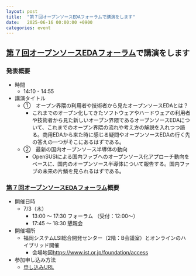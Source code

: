 ```yaml
---
layout: post
title:  "第７回オープンソースEDAフォーラムで講演をします"
date:   2025-06-16 00:00:00 +0900
categories: event
---
```

## [第７回オープンソースEDAフォーラム](https://www.oseda-silicon.org/eda%E3%83%95%E3%82%A9%E3%83%BC%E3%83%A9%E3%83%A0/%E7%AC%AC%E5%9B%9E%E3%83%95%E3%82%A9%E3%83%BC%E3%83%A9%E3%83%A0_2)で講演をします

### 発表概要
- 時間
    - 14:10 - 14:55
- 講演タイトル
    - ①　オープン界隈の利用者や技術者から見たオープンソースEDAとは？ 
        - これまでのオープン化してきたソフトウェアやハードウェアの利用者や技術者から見た新しいオープン界隈であるオープンソースEDAについて、これまでのオープン界隈の流れや考え方の解説を入れつつ語る。商用EDAから来た時に感じる疑問やオープンソースEDAの行く先の答えの一つがそこにあるはずである。 
    - ②　最新の国内オープンソース半導体の動向 
        - OpenSUSIによる国内ファブへのオープンソース化アプローチ動向をベースに、国内のオープンソース半導体について報告する。国内ファブの未来の片鱗を見られるはずである。 

### [第７回オープンソースEDAフォーラム](https://www.oseda-silicon.org/eda%E3%83%95%E3%82%A9%E3%83%BC%E3%83%A9%E3%83%A0/%E7%AC%AC%E5%9B%9E%E3%83%95%E3%82%A9%E3%83%BC%E3%83%A9%E3%83%A0_2)概要
- 開催日時
    - 7/3（木）
        - 13:00 ～ 17:30  フォーラム （受付：12:00～）
        - 17:45 ～ 18:30  懇親会
- 開催場所
    - 福岡システムLSI総合開発センター（2階：B会議室）とオンラインのハイブリッド開催
        - 会場地図<https://www.ist.or.jp/foundation/access>
- 参加申し込み方法
    - [申し込みURL](https://docs.google.com/forms/d/e/1FAIpQLSfirGYIPoRll6sapW4w229cdPED9aGnDMWu0zWwXOpj1K9Krg/viewform)

